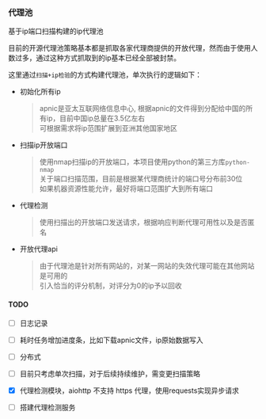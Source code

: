 ### 代理池
基于ip端口扫描构建的ip代理池

目前的开源代理池策略基本都是抓取各家代理商提供的开放代理，然而由于使用人数过多，通过这种方式抓取到的ip基本已经全部被封禁。

这里通过`扫描+ip检验`的方式构建代理池，单次执行的逻辑如下：
- 初始化所有ip
    > apnic是亚太互联网络信息中心, 根据apnic的文件得到分配给中国的所有ip，目前中国ip总量在3.5亿左右  
    > 可根据需求将ip范围扩展到亚洲其他国家地区
- 扫描ip开放端口
    > 使用nmap扫描ip的开放端口，本项目使用python的第三方库`python-nmap`   
    > 关于端口扫描范围，目前是根据某代理商统计的端口号分布前30位  
    > 如果机器资源性能允许，最好将端口范围扩大到所有端口  
- 代理检测
    > 使用扫描出的开放端口发送请求，根据响应判断代理可用性以及是否匿名  
- 开放代理api
    > 由于代理池是针对所有网站的，对某一网站的失效代理可能在其他网站是可用的  
    > 引入恰当的评分机制，对评分为0的ip予以回收  



#### TODO
- [ ] 日志记录 
- [ ] 耗时任务增加进度条，比如下载apnic文件，ip原始数据写入
- [ ] 分布式
- [ ] 目前只考虑单次扫描，对于后续持续维护，需变更扫描策略
- [x] 代理检测模块，aiohttp 不支持 https 代理，使用requests实现异步请求
- [ ] 搭建代理检测服务




